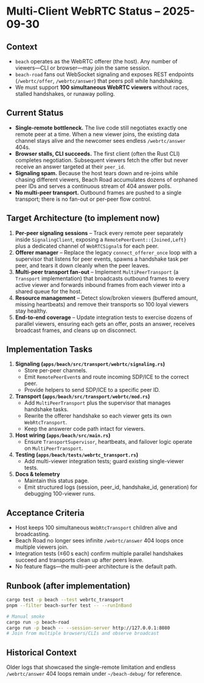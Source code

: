 # Multi-Client WebRTC Status – 2025-09-30

## Context
- `beach` operates as the WebRTC offerer (the host). Any number of viewers—CLI or browser—may join the same session.
- `beach-road` fans out WebSocket signaling and exposes REST endpoints (`/webrtc/offer`, `/webrtc/answer`) that peers poll while handshaking.
- We must support **100 simultaneous WebRTC viewers** without races, stalled handshakes, or runaway polling.

## Current Status
- **Single-remote bottleneck.** The live code still negotiates exactly one remote peer at a time. When a new viewer joins, the existing data channel stays alive and the newcomer sees endless `/webrtc/answer` 404s.
- **Browser stalls, CLI succeeds.** The first client (often the Rust CLI) completes negotiation. Subsequent viewers fetch the offer but never receive an answer targeted at their `peer_id`.
- **Signaling spam.** Because the host tears down and re-joins while chasing different viewers, Beach Road accumulates dozens of orphaned peer IDs and serves a continuous stream of 404 answer polls.
- **No multi-peer transport.** Outbound frames are pushed to a single transport; there is no fan-out or per-peer flow control.

## Target Architecture (to implement now)
1. **Per-peer signaling sessions** – Track every remote peer separately inside `SignalingClient`, exposing a `RemotePeerEvent::{Joined,Left}` plus a dedicated channel of `WebRTCSignal`s for each peer.
2. **Offerer manager** – Replace the legacy `connect_offerer_once` loop with a supervisor that listens for peer events, spawns a handshake task per peer, and tears it down cleanly when the peer leaves.
3. **Multi-peer transport fan-out** – Implement `MultiPeerTransport` (a `Transport` implementation) that broadcasts outbound frames to every active viewer and forwards inbound frames from each viewer into a shared queue for the host.
4. **Resource management** – Detect slow/broken viewers (buffered amount, missing heartbeats) and remove their transports so 100 loyal viewers stay healthy.
5. **End-to-end coverage** – Update integration tests to exercise dozens of parallel viewers, ensuring each gets an offer, posts an answer, receives broadcast frames, and cleans up on disconnect.

## Implementation Tasks
1. **Signaling (`apps/beach/src/transport/webrtc/signaling.rs`)**
   - Store per-peer channels.
   - Emit `RemotePeerEvent`s and route incoming SDP/ICE to the correct peer.
   - Provide helpers to send SDP/ICE to a specific peer ID.
2. **Transport (`apps/beach/src/transport/webrtc/mod.rs`)**
   - Add `MultiPeerTransport` plus the supervisor that manages handshake tasks.
   - Rewrite the offerer handshake so each viewer gets its own `WebRtcTransport`.
   - Keep the answerer code path intact for viewers.
3. **Host wiring (`apps/beach/src/main.rs`)**
   - Ensure `TransportSupervisor`, heartbeats, and failover logic operate on `MultiPeerTransport`.
4. **Testing (`apps/beach/tests/webrtc_transport.rs`)**
   - Add multi-viewer integration tests; guard existing single-viewer tests.
5. **Docs & telemetry**
   - Maintain this status page.
   - Emit structured logs (session, peer_id, handshake_id, generation) for debugging 100-viewer runs.

## Acceptance Criteria
- Host keeps 100 simultaneous `WebRtcTransport` children alive and broadcasting.
- Beach Road no longer sees infinite `/webrtc/answer` 404 loops once multiple viewers join.
- Integration tests (≤60 s each) confirm multiple parallel handshakes succeed and transports clean up after peers leave.
- No feature flags—the multi-peer architecture is the default path.

## Runbook (after implementation)
```bash
cargo test -p beach --test webrtc_transport
pnpm --filter beach-surfer test -- --runInBand

# Manual smoke
cargo run -p beach-road
cargo run -p beach -- --session-server http://127.0.0.1:8080
# Join from multiple browsers/CLIs and observe broadcast
```

## Historical Context
Older logs that showcased the single-remote limitation and endless `/webrtc/answer` 404 loops remain under `~/beach-debug/` for reference.
